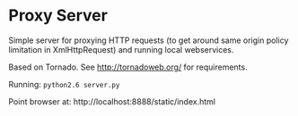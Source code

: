 Proxy Server
============
Simple server for proxying HTTP requests (to get around same origin policy limitation in XmlHttpRequest)
and running local webservices.

Based on Tornado. See http://tornadoweb.org/ for requirements.

Running:
`python2.6 server.py`

Point browser at:
http://localhost:8888/static/index.html
